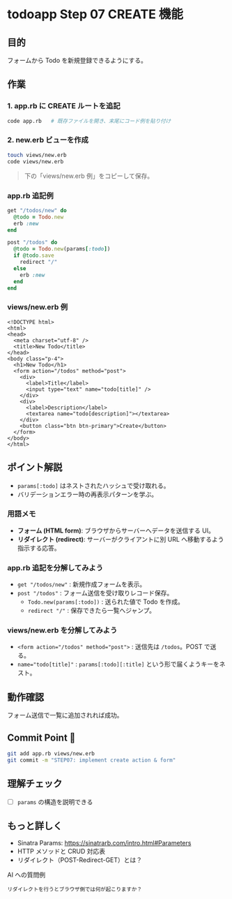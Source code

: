 # todoapp Step 07 CREATE 機能

## 目的
フォームから Todo を新規登録できるようにする。

## 作業
### 1. app.rb に CREATE ルートを追記
```bash
code app.rb   # 既存ファイルを開き、末尾にコード例を貼り付け
```

### 2. new.erb ビューを作成
```bash
touch views/new.erb
code views/new.erb
```
> 下の「views/new.erb 例」をコピーして保存。

### app.rb 追記例
```ruby
get "/todos/new" do
  @todo = Todo.new
  erb :new
end

post "/todos" do
  @todo = Todo.new(params[:todo])
  if @todo.save
    redirect "/"
  else
    erb :new
  end
end
```

### views/new.erb 例
```erb
<!DOCTYPE html>
<html>
<head>
  <meta charset="utf-8" />
  <title>New Todo</title>
</head>
<body class="p-4">
  <h1>New Todo</h1>
  <form action="/todos" method="post">
    <div>
      <label>Title</label>
      <input type="text" name="todo[title]" />
    </div>
    <div>
      <label>Description</label>
      <textarea name="todo[description]"></textarea>
    </div>
    <button class="btn btn-primary">Create</button>
  </form>
</body>
</html>
``` 


## ポイント解説
- `params[:todo]` はネストされたハッシュで受け取れる。
- バリデーションエラー時の再表示パターンを学ぶ。

### 用語メモ
- **フォーム (HTML form)**: ブラウザからサーバーへデータを送信する UI。
- **リダイレクト (redirect)**: サーバーがクライアントに別 URL へ移動するよう指示する応答。


### app.rb 追記を分解してみよう
- `get "/todos/new"` : 新規作成フォームを表示。
- `post "/todos"` : フォーム送信を受け取りレコード保存。
  - `Todo.new(params[:todo])` : 送られた値で Todo を作成。
  - `redirect "/"` : 保存できたら一覧へジャンプ。

### views/new.erb を分解してみよう
- `<form action="/todos" method="post">` : 送信先は `/todos`。POST で送る。
- `name="todo[title]"` : `params[:todo][:title]` という形で届くようキーをネスト。 


## 動作確認
フォーム送信で一覧に追加されれば成功。

## Commit Point 🚩
```bash
git add app.rb views/new.erb
git commit -m "STEP07: implement create action & form"
```

## 理解チェック
- [ ] `params` の構造を説明できる


## もっと詳しく

- Sinatra Params: https://sinatrarb.com/intro.html#Parameters
- HTTP メソッドと CRUD 対応表
- リダイレクト（POST-Redirect-GET）とは？

AI への質問例
```
リダイレクトを行うとブラウザ側では何が起こりますか？
```
